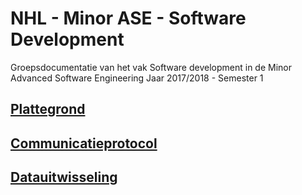 # NHL - Minor ASE - Software Development
Groepsdocumentatie van het vak Software development in de Minor Advanced Software Engineering 
Jaar 2017/2018 - Semester 1

## [Plattegrond]
## [Communicatieprotocol]
## [Datauitwisseling]

[Plattegrond]: </doc/Plattegrond>
[Communicatieprotocol]: </doc/Communicatieprotocol>
[Datauitwisseling]: </doc/Datauitwisseling>
